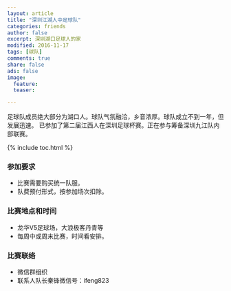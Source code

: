 ```yaml
---
layout: article
title: "深圳江湖人中足球队"
categories: friends
author: false
excerpt: 深圳湖口足球人的家
modified: 2016-11-17
tags: [球队]
comments: true
share: false
ads: false
image:
  feature:
  teaser:

---
```


足球队成员绝大部分为湖口人。球队气氛融洽，乡音浓厚。球队成立不到一年，但发展迅速。
已参加了第二届江西人在深圳足球杯赛。正在参与筹备深圳九江队内部联赛。

{% include toc.html %}

### 参加要求
- 比赛需要购买统一队服。
- 队费预付形式，按参加场次扣除。

### 比赛地点和时间
- 龙华V5足球场，大浪极客丹青等
- 每周中或周末比赛，时间看安排。

### 比赛联络
- 微信群组织
- 联系人队长秦锋微信号：ifeng823
